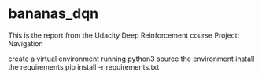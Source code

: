 # bananas_dqn
This is the report from the Udacity Deep Reinforcement course Project: Navigation

create a virtual environment running python3
source the environment
install the requirements 
pip install -r requirements.txt


